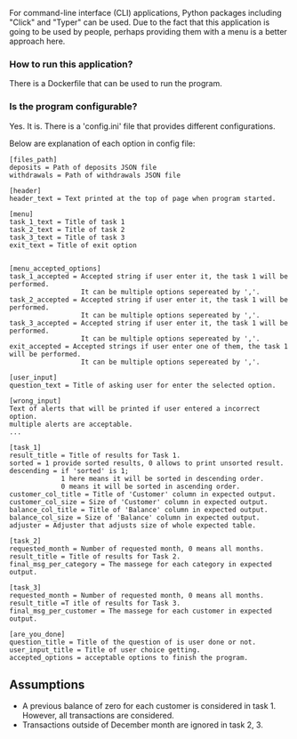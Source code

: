 For command-line interface (CLI) applications, 
Python packages including "Click" and "Typer" can be used. 
Due to the fact that this application is going to be used by people, 
perhaps providing them with a menu is a better approach here. 


### How to run this application?

There is a Dockerfile that can be used to run the program.

### Is the program configurable?

Yes. It is. There is a 'config.ini' file that provides different configurations.

Below are explanation of each option in config file:

```
[files_path]
deposits = Path of deposits JSON file
withdrawals = Path of withdrawals JSON file

[header]
header_text = Text printed at the top of page when program started.

[menu]
task_1_text = Title of task 1
task_2_text = Title of task 2
task_3_text = Title of task 3
exit_text = Title of exit option


[menu_accepted_options]
task_1_accepted = Accepted string if user enter it, the task 1 will be performed. 
                  It can be multiple options sepereated by ','.
task_2_accepted = Accepted string if user enter it, the task 1 will be performed. 
                  It can be multiple options sepereated by ','.
task_3_accepted = Accepted string if user enter it, the task 1 will be performed. 
                  It can be multiple options sepereated by ','.
exit_accepted = Accepted strings if user enter one of them, the task 1 will be performed. 
                  It can be multiple options sepereated by ','.

[user_input]
question_text = Title of asking user for enter the selected option.

[wrong_input]
Text of alerts that will be printed if user entered a incorrect option.
multiple alerts are acceptable.
...

[task_1]
result_title = Title of results for Task 1.
sorted = 1 provide sorted results, 0 allows to print unsorted result.
descending = if 'sorted' is 1; 
             1 here means it will be sorted in descending order. 
             0 means it will be sorted in ascending order.
customer_col_title = Title of 'Customer' column in expected output.
customer_col_size = Size of 'Customer' column in expected output.
balance_col_title = Title of 'Balance' column in expected output.
balance_col_size = Size of 'Balance' column in expected output.
adjuster = Adjuster that adjusts size of whole expected table.

[task_2]
requested_month = Number of requested month, 0 means all months.
result_title = Title of results for Task 2.
final_msg_per_category = The massege for each category in expected output.

[task_3]
requested_month = Number of requested month, 0 means all months.
result_title =T itle of results for Task 3.
final_msg_per_customer = The massege for each customer in expected output.

[are_you_done]
question_title = Title of the question of is user done or not.
user_input_title = Title of user choice getting. 
accepted_options = acceptable options to finish the program.  
```

## Assumptions

- A previous balance of zero for each customer is considered in task 1. However, all transactions are considered.
- Transactions outside of December month are ignored in task 2, 3.
